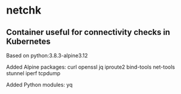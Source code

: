 # netchk

## Container useful for connectivity checks in Kubernetes

Based on python:3.8.3-alpine3.12

Added Alpine packages: curl openssl jq iproute2 bind-tools net-tools stunnel iperf tcpdump

Added Python modules: yq
